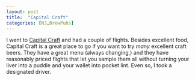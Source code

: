 ```yaml
---
layout: post
title:  "Capital Craft"
categories: [NJ,BrewPubs]
---
```

I went to [Capital Craft](http://capitalcraftnj.com/) and had a couple of flights. Besides excellent food, Capital Craft is a great place to go if you want to try _many_ excellent craft beers. They have a great menu (always changing,) and they have reasonably priced flights that let you sample them all without turning your liver into a puddle and your wallet into pocket lint. Even so, I took a designated driver.
